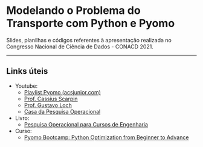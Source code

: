 # Modelando o Problema do Transporte com Python e Pyomo

Slides, planilhas e códigos referentes à apresentação realizada no Congresso Nacional de Ciência de Dados - CONACD 2021.

<hr>

## Links úteis

* Youtube:
  + [Playlist Pyomo (acsjunior.com)](https://acsjunior.com/courses/pyomo/)
  + [Prof. Cassius Scarpin](https://www.youtube.com/channel/UC13Iu2g7WTtDIk_frg9Qiog/playlists)
  + [Prof. Gustavo Loch](https://www.youtube.com/channel/UCTV0aUMSGxKqCkIC2v115zA/playlists)
  + [Casa da Pesquisa Operacional](https://www.youtube.com/c/CasadaPesquisaOperacional/featured)
* Livro:
  + [Pesquisa Operacional para Cursos de Engenharia](https://www.grupogen.com.br/pesquisa-operacional-para-cursos-de-engenharia)
* Curso:
  + [Pyomo Bootcamp: Python Optimization from Beginner to Advance](https://www.udemy.com/course/optimization-in-python/)
